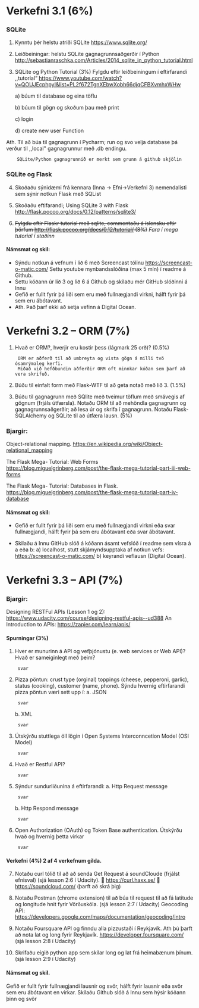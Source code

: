 # Verkefni 3.1 (6%)
### SQLite
1) Kynntu þér helstu atriði SQLite
https://www.sqlite.org/


2) Leiðbeiningar: helstu SQLite gagnagrunnsaðgerðir í Python
http://sebastianraschka.com/Articles/2014_sqlite_in_python_tutorial.html


3) SQLite og Python Tutorial (3%)
Fylgdu eftir leiðbeiningum í eftirfarandi ,,tutorial“
https://www.youtube.com/watch?v=QOUJEcphpyI&list=PL2f672TgnXEbwXobh66djqCFBXvmhxWHw

    a) búum til database og eina töflu

    b) búum til gögn og skoðum þau með print

    c) login

    d) create new user Function

Ath. Til að búa til gagnagrunn í Pycharm; run og svo velja database þá verður til ,,local"
gagnagrunnur með .db endingu.

        SQLite/Python gagnagrunnið er merkt sem grunn á github skjölin

### SQLite og Flask


4) Skoðaðu sýnidæmi frá kennara (Inna -> Efni->Verkefni 3) nemendalisti sem sýnir notkun Flask
með SQList


5) Skoðaðu eftifarandi; Using SQLite 3 with Flask
http://flask.pocoo.org/docs/0.12/patterns/sqlite3/


6) ~~Fylgdu eftir Flaskr tutorial með sqlite, commentaðu á íslensku eftir þörfum
http://flask.pocoo.org/docs/0.12/tutorial/  (3%)~~
_Fara í mega tutorial í staðinn_


#### Námsmat og skil:
* Sýndu notkun á vefnum í lið 6 með Screencast tólinu https://screencast-o-matic.com/
Settu youtube mynbandsslóðina (max 5 mín) í readme á Github.
* Settu kóðann úr lið 3 og lið 6 á Github og skilaðu mér GitHub slóðinni á Innu
* Gefið er fullt fyrir þá liði sem eru með fullnægjandi virkni, hálft fyrir þá sem eru
ábótavant.
* Ath. Það þarf ekki að setja vefinn á Digital Ocean.

# Verkefni 3.2 – ORM (7%)
1. Hvað er ORM?, hverjir eru kostir þess (lágmark 25 orð)? (0.5%)

        ORM er aðferð til að umbreyta og vista gögn á milli tvö ósamrýmaleg kerfi.
        Miðað við hefðbundin aðferðir ORM oft minnkar kóðan sem þarf að vera skrifuð.
        
        
2. Búðu til einfalt form með Flask-WTF til að geta notað með lið 3. (1.5%)

3. Búðu til gagnagrunn með SQlite með tveimur töflum með smávegis af gögnum (frjáls útfærsla).
Notaðu ORM til að mehöndla gagnagrunn og gagnagrunnsaðgerðir; að lesa úr og skrifa í
gagnagrunn. Notaðu Flask-SQLAlchemy og SQLite til að útfæra lausn. (5%)

### Bjargir:

Object-relational mapping.
https://en.wikipedia.org/wiki/Object-relational_mapping


The Flask Mega- Tutorial: Web Forms
https://blog.miguelgrinberg.com/post/the-flask-mega-tutorial-part-iii-web-forms


The Flask Mega- Tutorial: Databases in Flask.
https://blog.miguelgrinberg.com/post/the-flask-mega-tutorial-part-iv-database


#### Námsmat og skil:
* Gefið er fullt fyrir þá liði sem eru með fullnægjandi virkni eða svar fullnægjandi, hálft fyrir þá
sem eru ábótavant eða svar ábótavant.

* Skilaðu á Innu GitHub slóð á kóðann ásamt vefslóð í readme sem vísra á a eða b:
a) localhost, stutt skjámyndsupptaka af notkun vefs: https://screencast-o-matic.com/
b) keyrandi veflausn (Digital Ocean).

# Verkefni 3.3 – API (7%)
### Bjargir:
Designing RESTFul APIs (Lesson 1 og 2): https://www.udacity.com/course/designing-restful-apis--ud388
An Introduction to APIs: https://zapier.com/learn/apis/

#### Spurningar (3%)

1. Hver er munurinn á API og vefþjónustu (e. web services or Web API)? Hvað er sameiginlegt með
þeim?

        svar

2. Pizza pöntun: crust type (orginal) toppings (cheese, pepperoni, garlic), status (cooking),
customer (name, phone). Sýndu hvernig eftirfarandi pizza pöntun væri sett upp í:
   a. JSON
        
        svar
        
   b. XML
        
        svar
        
3. Útskýrðu stuttlega öll lögin í Open Systems Interconncetion Model (OSI Model)

        svar
4. Hvað er Restful API?

        svar
5. Sýndur sundurliðunina á eftirfarandi:
      a. Http Request message
      
        svar
      b. Http Respond message
      
        svar
        
6. Open Authorization (OAuth) og Token Base authentication. Útskýrðu hvað og hvernig þetta
virkar

        svar
#### Verkefni (4%) 2 af 4 verkefnum gilda.
7. Notaðu curl tólið til að að senda Get Request á soundCloude (frjálst efnisval) (sjá lesson 2:6 í
Udacity).
 https://curl.haxx.se/
 https://soundcloud.com/ (þarft að skrá þig)

8. Notaðu Postman (chrome extension) til að búa til request til að fá latitude og longitude hnit fyrir
Vörðuskóla. (sjá lesson 2:7 í Udacity)
Geocoding API: https://developers.google.com/maps/documentation/geocoding/intro

9. Notaðu Foursquare API og finndu alla pizzustaði í Reykjavík. Ath þú þarft að nota lat og long fyrir
Reykjavík. https://developer.foursquare.com/ (sjá lesson 2:8 í Udacity)

10. Skrifaðu eigið python app sem skilar long og lat frá heimabænum þínum. (sjá lesson 2:9 í
Udacity)

#### Námsmat og skil.
Gefið er fullt fyrir fullnægjandi lausnir og svör, hálft fyrir lausnir eða svör sem eru ábótavant en virkar.
Skilaðu Github slóð á Innu sem hýsir kóðann þinn og svör 
